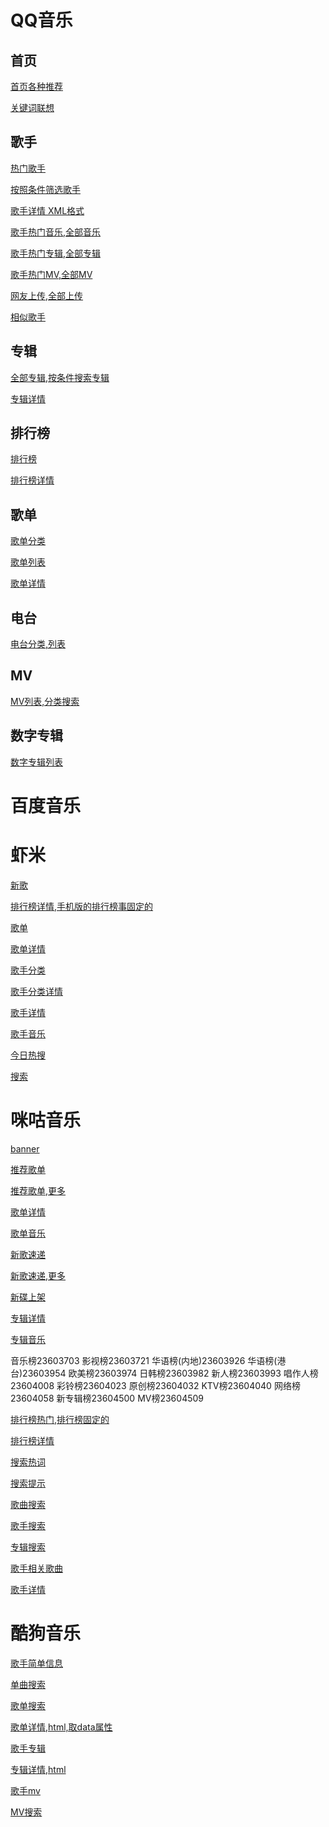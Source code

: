 # **QQ音乐**

## 首页

[首页各种推荐](https://u.y.qq.com/cgi-bin/musicu.fcg?callback=recom285214602887375&g_tk=5381&jsonpCallback=recom285214602887375&loginUin=0&hostUin=0&format=jsonp&inCharset=utf8&outCharset=utf-8&notice=0&platform=yqq&needNewCode=0&data={"comm":{"ct":24},"category":{"method":"get_hot_category","param":{"qq":""},"module":"music.web_category_svr"},"recomPlaylist":{"method":"get_hot_recommend","param":{"async":1,"cmd":2},"module":"playlist.HotRecommendServer"},"playlist":{"method":"get_playlist_by_category","param":{"id":8,"curPage":1,"size":40,"order":5,"titleid":8},"module":"playlist.PlayListPlazaServer"},"new_song":{"module":"QQMusic.MusichallServer","method":"GetNewSong","param":{"type":0}},"new_album":{"module":"music.web_album_library","method":"get_album_by_tags","param":{"area":1,"company":-1,"genre":-1,"type":-1,"year":-1,"sort":2,"get_tags":1,"sin":0,"num":40,"click_albumid":0}},"toplist":{"module":"music.web_toplist_svr","method":"get_toplist_index","param":{}},"focus":{"module":"QQMusic.MusichallServer","method":"GetFocus","param":{}}})

[关键词联想](https://c.y.qq.com/splcloud/fcgi-bin/smartbox_new.fcg?is_xml=0&format=jsonp&key=薛之谦&g_tk=5381&jsonpCallback=SmartboxKeysCallbackmod_search868&loginUin=0&hostUin=0&format=jsonp&inCharset=utf8&outCharset=utf-8&notice=0&platform=yqq&needNewCode=0)

## 歌手

[热门歌手](https://u.y.qq.com/cgi-bin/musicu.fcg?callback=getUCGI5631175775753452&g_tk=5381&jsonpCallback=getUCGI5631175775753452&loginUin=0&hostUin=0&format=jsonp&inCharset=utf8&outCharset=utf-8&notice=0&platform=yqq&needNewCode=0&data={"comm":{"ct":24,"cv":10000},"singerList":{"module":"Music.SingerListServer","method":"get_singer_list","param":{"area":-100,"sex":-100,"genre":-100,"index":-100,"sin":0,"cur_page":1}}})

[按照条件筛选歌手](https://u.y.qq.com/cgi-bin/musicu.fcg?callback=getUCGI07553138911468515&g_tk=5381&jsonpCallback=getUCGI07553138911468515&loginUin=0&hostUin=0&format=jsonp&inCharset=utf8&outCharset=utf-8&notice=0&platform=yqq&needNewCode=0&data={"comm":{"ct":24,"cv":10000},"singerList":{"module":"Music.SingerListServer","method":"get_singer_list","param":{"area":200,"sex":0,"genre":1,"index":24,"sin":0,"cur_page":1}}})

[歌手详情 XML格式](https://c.y.qq.com/splcloud/fcgi-bin/fcg_get_singer_desc.fcg?singermid=002J4UUk29y8BY&utf8=1&outCharset=utf-8&format=xml&r=1541476001581)

[歌手热门音乐,全部音乐](https://c.y.qq.com/v8/fcg-bin/fcg_v8_singer_track_cp.fcg?g_tk=5381&jsonpCallback=MusicJsonCallbacksinger_track&loginUin=0&hostUin=0&format=jsonp&inCharset=utf8&outCharset=utf-8&notice=0&platform=yqq&needNewCode=0&singermid=002J4UUk29y8BY&order=listen&begin=0&num=30&songstatus=1)

[歌手热门专辑,全部专辑](https://u.y.qq.com/cgi-bin/musicu.fcg?callback=getUCGI9256108872123161&g_tk=5381&jsonpCallback=getUCGI9256108872123161&loginUin=0&hostUin=0&format=jsonp&inCharset=utf8&outCharset=utf-8&notice=0&platform=yqq&needNewCode=0&data={"singerAlbum":{"method":"get_singer_album","param":{"singermid":"002J4UUk29y8BY","order":"time","begin":0,"num":5,"exstatus":1},"module":"music.web_singer_info_svr"}})

[歌手热门MV,全部MV](https://c.y.qq.com/mv/fcgi-bin/fcg_singer_mv.fcg?cid=205360581&singermid=002J4UUk29y8BY&order=listen&begin=0&num=5&g_tk=5381&jsonpCallback=singermvlistJsonCallback&loginUin=0&hostUin=0&format=jsonp&inCharset=utf8&outCharset=utf-8&notice=0&platform=yqq&needNewCode=0)

[网友上传,全部上传](https://c.y.qq.com/mv/fcgi-bin/fcg_singer_mv.fcg?cid=205360581&g_tk=5381&jsonpCallback=singerfanmvlistJsonCallback&loginUin=0&hostUin=0&format=jsonp&inCharset=utf8&outCharset=utf-8&notice=0&platform=yqq&needNewCode=0&singermid=002J4UUk29y8BY&order=time&begin=0&num=5&cmd=1)

[相似歌手](https://c.y.qq.com/v8/fcg-bin/fcg_v8_simsinger.fcg?utf8=1&singer_mid=002J4UUk29y8BY&start=0&num=5&g_tk=5381&jsonpCallback=SingerSimCallback&loginUin=0&hostUin=0&format=jsonp&inCharset=utf8&outCharset=utf-8&notice=0&platform=yqq&needNewCode=0)

## 专辑

[全部专辑,按条件搜索专辑](https://u.y.qq.com/cgi-bin/musicu.fcg?callback=getUCGI5127919475212546&g_tk=5381&jsonpCallback=getUCGI5127919475212546&loginUin=0&hostUin=0&format=jsonp&inCharset=utf8&outCharset=utf-8&notice=0&platform=yqq&needNewCode=0&data={"albumlib":{"method":"get_album_by_tags","param":{"area":0,"company":-1,"genre":-1,"type":-1,"year":-1,"sort":2,"get_tags":1,"sin":0,"num":20,"click_albumid":0},"module":"music.web_album_library"}})

[专辑详情](https://c.y.qq.com/v8/fcg-bin/fcg_v8_album_info_cp.fcg?albummid=001L7UIu3GXVtT&g_tk=5381&jsonpCallback=albuminfoCallback&loginUin=0&hostUin=0&format=jsonp&inCharset=utf8&outCharset=utf-8&notice=0&platform=yqq&needNewCode=0)

## 排行榜

[排行榜](https://c.y.qq.com/v8/fcg-bin/fcg_v8_toplist_opt.fcg?page=index&format=html&tpl=macv4&v8debug=1&jsonCallback=jsonCallback)

[排行榜详情](https://c.y.qq.com/v8/fcg-bin/fcg_v8_toplist_cp.fcg?tpl=3&page=detail&date=2018-11-06&topid=4&type=top&song_begin=0&song_num=30&g_tk=5381&jsonpCallback=MusicJsonCallbacktoplist&loginUin=0&hostUin=0&format=jsonp&inCharset=utf8&outCharset=utf-8&notice=0&platform=yqq&needNewCode=0)

## 歌单

[歌单分类](https://c.y.qq.com/splcloud/fcgi-bin/fcg_get_diss_tag_conf.fcg?g_tk=5381&jsonpCallback=getPlaylistTags&loginUin=0&hostUin=0&format=jsonp&inCharset=utf8&outCharset=utf-8&notice=0&platform=yqq&needNewCode=0)

[歌单列表](https://c.y.qq.com/splcloud/fcgi-bin/fcg_get_diss_by_tag.fcg?picmid=1&rnd=0.13298315679607398&g_tk=5381&jsonpCallback=getPlaylist&loginUin=0&hostUin=0&format=jsonp&inCharset=utf8&outCharset=utf-8&notice=0&platform=yqq&needNewCode=0&categoryId=10000000&sortId=5&sin=0&ein=29)

[歌单详情](https://c.y.qq.com/qzone/fcg-bin/fcg_ucc_getcdinfo_byids_cp.fcg?type=1&json=1&utf8=1&onlysong=0&disstid=5118523354&format=jsonp&g_tk=5381&jsonpCallback=playlistinfoCallback&loginUin=0&hostUin=0&format=jsonp&inCharset=utf8&outCharset=utf-8&notice=0&platform=yqq&needNewCode=0)

## 电台

[电台分类,列表](https://c.y.qq.com/v8/fcg-bin/fcg_v8_radiolist.fcg?channel=radio&format=jsonp&page=index&tpl=wk&new=1&p=0.012988281318840889&g_tk=5381&jsonpCallback=MusicJsonCallback9931622022455859&loginUin=0&hostUin=0&format=jsonp&inCharset=utf8&outCharset=utf-8&notice=0&platform=yqq&needNewCode=0)

## MV

[MV列表,分类搜索](https://c.y.qq.com/mv/fcgi-bin/getmv_by_tag?g_tk=5381&jsonpCallback=getMvlist&loginUin=0&hostUin=0&format=jsonp&inCharset=utf8&outCharset=utf-8&notice=0&platform=yqq&needNewCode=0&utf8=1&type=2&year=0&area=0&tag=0&pageno=0&pagecount=20&otype=json&taglist=1&_=0.6077782493154285)

## 数字专辑

[数字专辑列表](https://c.y.qq.com/v8/fcg-bin/musicmall.fcg?g_tk=5381&jsonpCallback=MusicJsonCallback15853754587289481&loginUin=0&hostUin=0&format=jsonp&inCharset=utf8&outCharset=utf-8&notice=0&platform=yqq&needNewCode=0&cmd=pc_index_new)

# **百度音乐**


# 虾米

[新歌](http://api.xiami.com/web?v=2.0&app_key=1&page=1&limit=20&_ksTS=1541734962429_75&callback=jsonp76&r=song/new)

[排行榜详情,手机版的排行榜事固定的](http://api.xiami.com/web?v=2.0&app_key=1&id=101&page=1&limit=20&_ksTS=1542182419327_278&callback=jsonp279&r=rank/song-list)

[歌单](http://api.xiami.com/web?v=2.0&app_key=1&_ksTS=1542181898864_80&callback=jsonp81&r=collect/recommend)

[歌单详情](http://api.xiami.com/web?v=2.0&app_key=1&id=571981716&_ksTS=1542183248744_259&callback=jsonp260&r=collect/detail)

[歌手分类](http://api.xiami.com/web?v=2.0&app_key=1&_ksTS=1542181949957_101&callback=jsonp102&r=artist/category)

[歌手分类详情](http://api.xiami.com/web?v=2.0&app_key=1&class=1&type=1&_ksTS=1542181970327_116&callback=jsonp117&r=artist/hot-list)

[歌手详情](http://api.xiami.com/web?v=2.0&app_key=1&id=2110037510&type=artistdetail&_ksTS=1542182040117_132&callback=jsonp133&r=artist/detail)

[歌手音乐](http://api.xiami.com/web?v=2.0&app_key=1&id=2110037510&page=1&limit=20&_ksTS=1542182040119_146&callback=jsonp147&r=artist/hot-songs)

[今日热搜](http://api.xiami.com/web?v=2.0&app_key=1&limit=50&_ksTS=1542182299696_261&callback=jsonp262&r=search/hot)

[搜索](http://api.xiami.com/web?v=2.0&app_key=1&key=薛之谦&page=1&limit=20&_ksTS=1542182818596_141&callback=jsonp142&r=search/songs)

# 咪咕音乐 

[banner](http://m.music.migu.cn/migu/remoting/cms_list_tag?pageSize=10&nid=23831003&pageNo=0&type=2006)

[推荐歌单](http://m.music.migu.cn/migu/remoting/cms_list_tag?pageSize=10&nid=23853969&pageNo=0&type=2006)

[推荐歌单,更多](http://m.music.migu.cn/migu/remoting/playlist_bycolumnid_tag?playListType=2&type=1&columnId=15127315&tagId=&startIndex=0)

[歌单详情](http://m.music.migu.cn/migu/remoting/playlist_query_tag?onLine=1&queryChannel=0&createUserId=221acca8-9179-4ba7-ac3f-2b0fdffed356&contentCountMin=5&playListId=132568876)

[歌单音乐](http://m.music.migu.cn/migu/remoting/playlistcontents_query_tag?playListType=2&playListId=132568876&contentCount=25)

[新歌速递](http://m.music.migu.cn/migu/remoting/cms_list_tag?pageSize=3&nid=23853978&pageNo=0)

[新歌速递,更多](http://m.music.migu.cn/migu/remoting/cms_list_tag?pageSize=20&nid=11248351&pageNo=0)

[新碟上架](http://m.music.migu.cn/migu/remoting/cms_list_tag?pageSize=10&nid=23854016&pageNo=0&type=2003)

[专辑详情](http://m.music.migu.cn/migu/remoting/cms_album_detail_tag?albumId=1113215408)

[专辑音乐](http://m.music.migu.cn/migu/remoting/cms_album_song_list_tag?albumId=1113215408)

音乐榜23603703
影视榜23603721
华语榜(内地)23603926
华语榜(港台)23603954
欧美榜23603974
日韩榜23603982
新人榜23603993
唱作人榜23604008
彩铃榜23604023
原创榜23604032
KTV榜23604040
网络榜23604058
新专辑榜23604500
MV榜23604509

[排行榜热门,排行榜固定的](http://m.music.migu.cn/migu/remoting/cms_list_tag?nid=23603703&pageSize=3&pageNo=0)

[排行榜详情](http://m.music.migu.cn/migu/remoting/cms_list_tag?nid=23603703&pageSize=200&pageNo=0)

[搜索热词](http://m.music.migu.cn/migu/remoting/cms_list_tag?pageSize=10&nid=24041523&pageNo=0&type=2005)

[搜索提示](http://m.music.migu.cn/migu/remoting/autocomplete_tag?keyword=薛之谦)

[歌曲搜索](http://m.music.migu.cn/migu/remoting/scr_search_tag?rows=20&type=2&keyword=薛之谦&pgc=1)

[歌手搜索](http://m.music.migu.cn/migu/remoting/scr_search_tag?rows=20&type=1&keyword=薛之谦&pgc=1)

[专辑搜索](http://m.music.migu.cn/migu/remoting/scr_search_tag?rows=20&type=4&keyword=薛之谦&pgc=1)

[歌手相关歌曲](http://m.music.migu.cn/migu/remoting/cms_artist_song_list_tag?artistId=1212&pageSize=)

[歌手详情](http://m.music.migu.cn/migu/remoting/cms_artist_detail_tag?artistId=1212)

# **酷狗音乐**

[歌手简单信息](http://so.service.kugou.com/get/complex?callback=jQuery1124004520999669761783_1542263957856&word=%E5%91%A8%E6%9D%B0%E4%BC%A6&_=1542263957874)

[单曲搜索](http://songsearch.kugou.com/song_search_v2?callback=jQuery1124004520999669761783_1542263957856&keyword=%E8%96%9B%E4%B9%8B%E8%B0%A6&page=1&pagesize=30&userid=-1&clientver=&platform=WebFilter&tag=em&filter=2&iscorrection=1&privilege_filter=0&_=1542263957858)

[歌单搜索](http://specialsearch.kugou.com/special_search?callback=jQuery1124004520999669761783_1542263957856&keyword=%E8%96%9B%E4%B9%8B%E8%B0%A6&page=1&pagesize=30&userid=-1&clientver=&platform=WebFilter&tag=em&filter=2&iscorrection=1&privilege_filter=0&_=1542263957860)

[歌单详情,html,取data属性](http://www.kugou.com/yy/special/single/23830.html)

[歌手专辑](http://www.kugou.com/yy/?r=singer/album&sid=3520&p=1&t=1542265291412)

[专辑详情,html](http://www.kugou.com/yy/album/single/8545640.html)

[歌手mv](http://www.kugou.com/yy/?r=singer/video&sid=3520&p=1&t=1542265381107)

[MV搜索](http://mvsearch.kugou.com/mv_search?callback=jQuery1124004520999669761783_1542263957856&keyword=%E8%96%9B%E4%B9%8B%E8%B0%A6&page=1&pagesize=30&userid=-1&clientver=&platform=WebFilter&tag=em&filter=2&iscorrection=1&privilege_filter=0&_=1542263957861)
